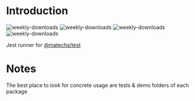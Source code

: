 # Introduction
![weekly-downloads](https://badgen.net/npm/v/@matechs/test-jest)
![weekly-downloads](https://badgen.net/npm/dw/@matechs/test-jest)
![weekly-downloads](https://badgen.net/npm/dm/@matechs/test-jest)
![weekly-downloads](https://badgen.net/npm/dy/@matechs/test-jest)

Jest runner for [@matechs/test](https://github.com/mikearnaldi/matechs-effect/tree/master/packages/test)

# Notes
The best place to look for concrete usage are tests & demo folders of each package